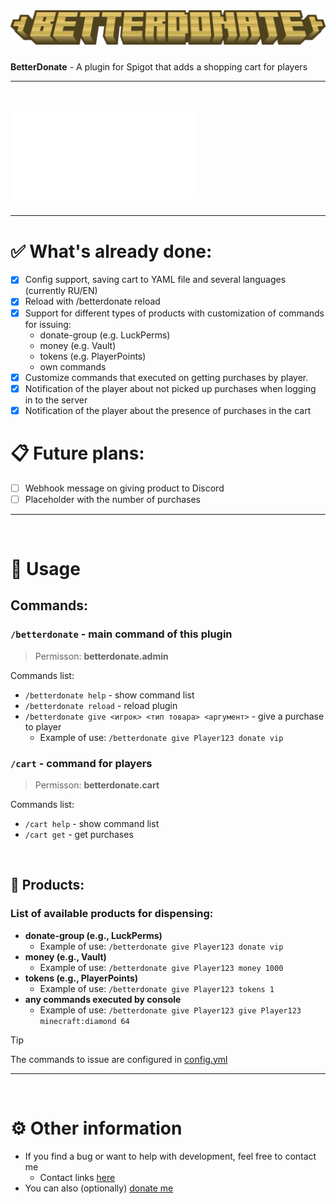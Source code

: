 <div align="center"><img src="docs/title.png">
<h5></h5>
</div>

**BetterDonate** - A plugin for Spigot that adds a shopping cart for players

<hr>

# ![Версия на русском](README-RU.md)

<hr>

# ✅ What's already done:
- [x] Config support, saving cart to YAML file and several languages (currently RU/EN)
- [x] Reload with /betterdonate reload
- [x] Support for different types of products with customization of commands for issuing:
   - donate-group (e.g. LuckPerms)
   - money (e.g. Vault)
   - tokens (e.g. PlayerPoints)
   - own commands
- [x] Customize commands that executed on getting purchases by player.
- [x] Notification of the player about not picked up purchases when logging in to the server
- [x] Notification of the player about the presence of purchases in the cart

# 📋 Future plans:
- [ ] Webhook message on giving product to Discord
- [ ] Placeholder with the number of purchases

<hr>
<br>

# 🚀 Usage

## Commands:

### `/betterdonate` - main command of this plugin

> Permisson: **betterdonate.admin**

Commands list:

- `/betterdonate help` - show command list
- `/betterdonate reload` - reload plugin
- `/betterdonate give <игрок> <тип товара> <аргумент>` - give a purchase to player
  - Example of use: `/betterdonate give Player123 donate vip`

### `/cart` - command for players

> Permisson: **betterdonate.cart**

Commands list:

- `/cart help` - show command list
- `/cart get` - get purchases

<br>

## 🛒 Products:

### List of available products for dispensing:

- **donate-group (e.g., LuckPerms)**
  - Example of use: `/betterdonate give Player123 donate vip`
- **money (e.g., Vault)**
  - Example of use: `/betterdonate give Player123 money 1000`
- **tokens (e.g., PlayerPoints)**
  - Example of use: `/betterdonate give Player123 tokens 1`
- **any commands executed by console**
  - Example of use: `/betterdonate give Player123 give Player123 minecraft:diamond 64`

> [!TIP]
> The commands to issue are configured in [config.yml](src/main/resources/config.yml)

<hr>
<br>

# ⚙ Other information

- If you find a bug or want to help with development, feel free to contact me
  - Contact links [here](https://slv.nshard.fun/) 
- You can also (optionally) [donate me](https://www.donationalerts.com/r/mrdrag0nxyt)
